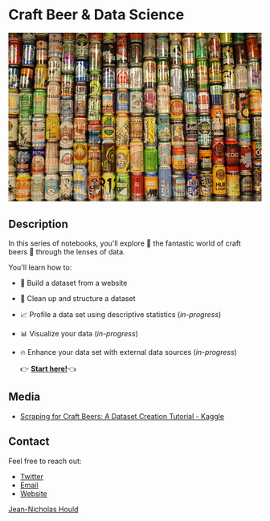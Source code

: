 # Craft Beer & Data Science
![CraftBeerCans](./images/craft-beer-cans.jpg)


## Description

In this series of notebooks, you'll explore :mag_right: the fantastic world of craft beers :beers: through the lenses of data. 

You'll learn how to:

-  :memo: Build a dataset from a website
-  :ledger: Clean up and structure a dataset 
-  :chart_with_upwards_trend: Profile a data set using descriptive statistics (_in-progress_)
-  :bar_chart: Visualize your data (_in-progress_)
-  :fire: Enhance your data set with external data sources (_in-progress_)


    :point_right: **[Start here!](https://github.com/nickhould/craft-beers-dataset/blob/master/notebooks/Craft%20Beer%20%26%20Data%20Science%20-%20Part%201%20-%20Scraping%20a%20Dataset.ipynb)**:point_left:

## Media
- [Scraping for Craft Beers: A Dataset Creation Tutorial - Kaggle](http://blog.kaggle.com/2017/01/31/scraping-for-craft-beers-a-dataset-creation-tutorial/)


## Contact 
Feel free to reach out:

- [Twitter](https://twitter.com/nicholashould)
- [Email](jn@jeannicholashould.com)
- [Website](http://www.jeannicholashould.com)


[Jean-Nicholas Hould](http://www.jeannicholashould.com)